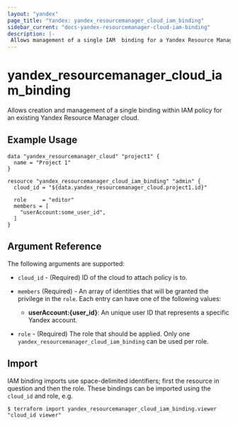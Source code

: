 ```yaml
---
layout: "yandex"
page_title: "Yandex: yandex_resourcemanager_cloud_iam_binding"
sidebar_current: "docs-yandex-resourcemanager-cloud-iam-binding"
description: |-
 Allows management of a single IAM  binding for a Yandex Resource Manager cloud.
---
```


# yandex\_resourcemanager\_cloud\_iam\_binding

Allows creation and management of a single binding within IAM policy for
an existing Yandex Resource Manager cloud.

## Example Usage

```hcl
data "yandex_resourcemanager_cloud" "project1" {
  name = "Project 1"
}

resource "yandex_resourcemanager_cloud_iam_binding" "admin" {
  cloud_id = "${data.yandex_resourcemanager_cloud.project1.id}"

  role     = "editor"
  members = [
    "userAccount:some_user_id",
  ]
}
```

## Argument Reference

The following arguments are supported:

* `cloud_id` - (Required) ID of the cloud to attach policy is to.

* `members` (Required) - An array of identities that will be granted the privilege in the `role`.
  Each entry can have one of the following values:
  * **userAccount:{user_id}**: An unique user ID that represents a specific Yandex account.

* `role` - (Required) The role that should be applied. Only one
    `yandex_resourcemanager_cloud_iam_binding` can be used per role.

## Import

IAM binding imports use space-delimited identifiers; first the resource in question and then the role.
These bindings can be imported using the `cloud_id` and role, e.g.

```
$ terraform import yandex_resourcemanager_cloud_iam_binding.viewer "cloud_id viewer"
```
